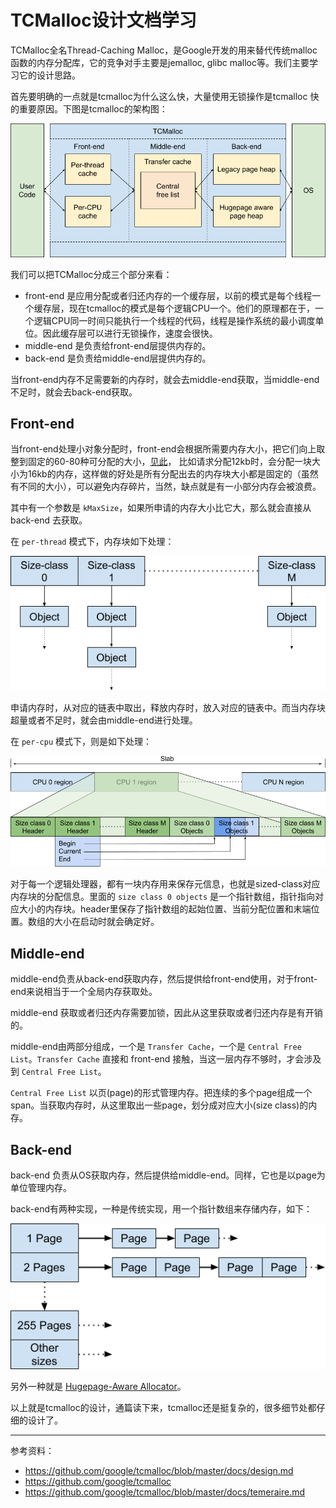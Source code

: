 # TCMalloc设计文档学习

TCMalloc全名Thread-Caching Malloc，是Google开发的用来替代传统malloc函数的内存分配库，它的竞争对手主要是jemalloc, glibc malloc等。我们主要学习它的设计思路。

首先要明确的一点就是tcmalloc为什么这么快，大量使用无锁操作是tcmalloc
快的重要原因。下图是tcmalloc的架构图：

![tcmalloc components](./img/tcmalloc_components.png)

我们可以把TCMalloc分成三个部分来看：

- front-end 是应用分配或者归还内存的一个缓存层，以前的模式是每个线程一个缓存层，现在tcmalloc的模式是每个逻辑CPU一个。他们的原理都在于，一个逻辑CPU同一时间只能执行一个线程的代码，线程是操作系统的最小调度单位。因此缓存层可以进行无锁操作，速度会很快。
- middle-end 是负责给front-end层提供内存的。
- back-end 是负责给middle-end层提供内存的。

当front-end内存不足需要新的内存时，就会去middle-end获取，当middle-end
不足时，就会去back-end获取。

## Front-end

当front-end处理小对象分配时，front-end会根据所需要内存大小，把它们向上取整到固定的60-80种可分配的大小，[见此](https://github.com/google/tcmalloc/blob/master/tcmalloc/size_classes.cc)，
比如请求分配12kb时，会分配一块大小为16kb的内存，这样做的好处是所有分配出去的内存块大小都是固定的（虽然有不同的大小），可以避免内存碎片，当然，缺点就是有一小部分内存会被浪费。

其中有一个参数是 `kMaxSize`，如果所申请的内存大小比它大，那么就会直接从 back-end 去获取。

在 `per-thread` 模式下，内存块如下处理：

![tcmalloc per-thread mode memory layout](./img/tcmalloc_per_thread.png)

申请内存时，从对应的链表中取出，释放内存时，放入对应的链表中。而当内存块超量或者不足时，就会由middle-end进行处理。

在 `per-cpu` 模式下，则是如下处理：

![tcmalloc per-cpu mode memory layout](./img/tcmalloc_per_cpu.png)

对于每一个逻辑处理器，都有一块内存用来保存元信息，也就是sized-class对应内存块的分配信息。里面的 `size class 0 objects`
是一个指针数组，指针指向对应大小的内存块。header里保存了指针数组的起始位置、当前分配位置和末端位置。数组的大小在启动时就会确定好。

## Middle-end

middle-end负责从back-end获取内存，然后提供给front-end使用，对于front-end来说相当于一个全局内存获取处。

middle-end 获取或者归还内存需要加锁，因此从这里获取或者归还内存是有开销的。

middle-end由两部分组成，一个是 `Transfer Cache`，一个是 `Central Free List`。`Transfer Cache` 直接和 front-end 接触，当这一层内存不够时，才会涉及到 `Central Free List`。

`Central Free List` 以页(page)的形式管理内存。把连续的多个page组成一个span。当获取内存时，从这里取出一些page，划分成对应大小(size class)的内存。

## Back-end

back-end 负责从OS获取内存，然后提供给middle-end。同样，它也是以page为单位管理内存。

back-end有两种实现，一种是传统实现，用一个指针数组来存储内存，如下：

![tcmalloc back-end legacy pageheap](./img/tcmalloc_backend_legacy.png)

另外一种就是 [Hugepage-Aware Allocator](https://github.com/google/tcmalloc/blob/master/docs/temeraire.md)。

以上就是tcmalloc的设计，通篇读下来，tcmalloc还是挺复杂的，很多细节处都仔细的设计了。

---

参考资料：

- https://github.com/google/tcmalloc/blob/master/docs/design.md
- https://github.com/google/tcmalloc
- https://github.com/google/tcmalloc/blob/master/docs/temeraire.md
